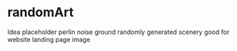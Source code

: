 # randomArt

Idea placeholder
perlin noise ground
randomly generated scenery
good for website landing page image
